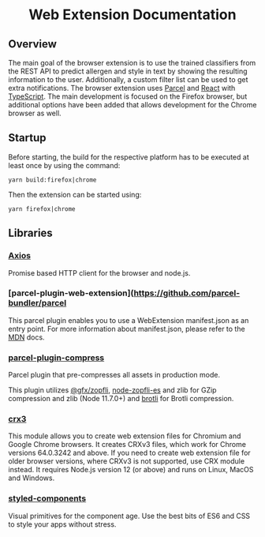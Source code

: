 
<h1 align="center">
  <!--<a name="logo" href=""><img src="" alt="Logo" width="200"></a>-->
  <br>
  Web Extension Documentation
</h1>

## Overview

The main goal of the browser extension is to use the trained classifiers from the REST API to predict allergen and style in text by showing the resulting information to the user. Additionally, a custom filter list can be used to get extra notifications.
The browser extension uses [Parcel](https://parceljs.org) and [React](https://reactjs.org) with [TypeScript](https://www.typescriptlang.org). The main development is focused on the Firefox browser, but additional options have been added that allows development for the Chrome browser as well.

## Startup

Before starting, the build for the respective platform has to be executed at least once by using the command:

```shell
yarn build:firefox|chrome
```

Then the extension can be started using:  

```shell
yarn firefox|chrome
```

## Libraries

### [Axios](https://github.com/axios/axios)

Promise based HTTP client for the browser and node.js.  

### [parcel-plugin-web-extension](https://github.com/parcel-bundler/parcel

This parcel plugin enables you to use a WebExtension manifest.json as an entry point. For more information about manifest.json, please refer to the [MDN](https://developer.mozilla.org/en-US/docs/Mozilla/Add-ons/WebExtensions/manifest.json) docs.

### [parcel-plugin-compress](https://github.com/ralscha/parcel-plugin-compress)

Parcel plugin that pre-compresses all assets in production mode.

This plugin utilizes [@gfx/zopfli](https://github.com/gfx/universal-zopfli-js), [node-zopfli-es](https://github.com/jaeh/node-zopfli-es) and zlib for GZip compression and zlib (Node 11.7.0+) and [brotli](https://www.npmjs.com/package/brotli) for Brotli compression.

### [crx3](https://github.com/ahwayakchih/crx3)

This module allows you to create web extension files for Chromium and Google Chrome browsers.
It creates CRXv3 files, which work for Chrome versions 64.0.3242 and above.
If you need to create web extension file for older browser versions, where CRXv3 is not supported, use CRX module instead.
It requires Node.js version 12 (or above) and runs on Linux, MacOS and Windows.

### [styled-components](https://github.com/styled-components/styled-components)

Visual primitives for the component age. Use the best bits of ES6 and CSS to style your apps without stress.
